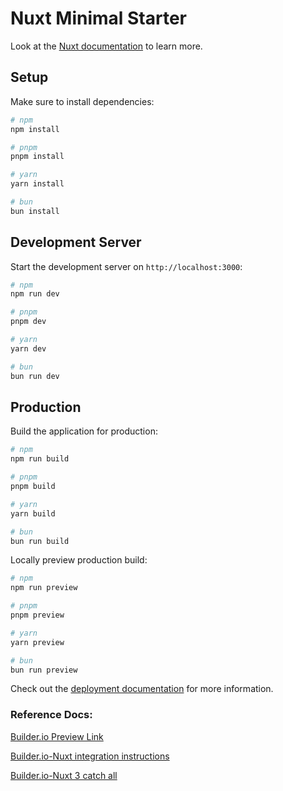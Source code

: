# Nuxt Minimal Starter

Look at the [Nuxt documentation](https://nuxt.com/docs/getting-started/introduction) to learn more.

## Setup

Make sure to install dependencies:

```bash
# npm
npm install

# pnpm
pnpm install

# yarn
yarn install

# bun
bun install
```

## Development Server

Start the development server on `http://localhost:3000`:

```bash
# npm
npm run dev

# pnpm
pnpm dev

# yarn
yarn dev

# bun
bun run dev
```

## Production

Build the application for production:

```bash
# npm
npm run build

# pnpm
pnpm build

# yarn
yarn build

# bun
bun run build
```

Locally preview production build:

```bash
# npm
npm run preview

# pnpm
pnpm preview

# yarn
yarn preview

# bun
bun run preview
```

Check out the [deployment documentation](https://nuxt.com/docs/getting-started/deployment) for more information.

### Reference Docs:
[Builder.io Preview Link](https://builder.io/content/da6f218a44194e7d83437e2f8ba0aeb8)

[Builder.io-Nuxt integration instructions](https://www.builder.io/c/docs/integrating-builder-pages)

[Builder.io-Nuxt 3 catch all](https://github.com/BuilderIO/builder/tree/main/examples/vue/nuxt-3-catchall)
